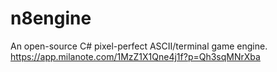 # n8engine
An open-source C# pixel-perfect ASCII/terminal game engine.
https://app.milanote.com/1MzZ1X1Qne4j1f?p=Qh3sqMNrXba
